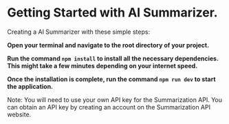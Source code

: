# Getting Started with AI Summarizer.

Creating a AI Summarizer with these simple steps:

**Open your terminal and navigate to the root directory of your project.**

**Run the command `npm install` to install all the necessary dependencies. This might take a few minutes depending on your internet speed.**

 **Once the installation is complete, run the command `npm run dev` to start the application.**

Note: You will need to use your own API key for the Summarization API. You can obtain an API key by creating an account on the Summarization API website.
